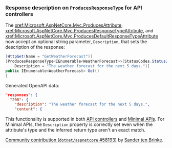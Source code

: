 ### Response description on `ProducesResponseType` for API controllers

The <xref:Microsoft.AspNetCore.Mvc.ProducesAttribute>, <xref:Microsoft.AspNetCore.Mvc.ProducesResponseTypeAttribute>, and <xref:Microsoft.AspNetCore.Mvc.ProducesDefaultResponseTypeAttribute> now accept an optional string parameter, `Description`, that sets the description of the response:

```csharp
[HttpGet(Name = "GetWeatherForecast")]
[ProducesResponseType<IEnumerable<WeatherForecast>>(StatusCodes.Status200OK,
    Description = "The weather forecast for the next 5 days.")]
public IEnumerable<WeatherForecast> Get()
{
```

Generated OpenAPI data:

```json
"responses": {
  "200": {
    "description": "The weather forecast for the next 5 days.",
    "content": {
```

This functionality is supported in both [API controllers](xref:web-api#apicontroller-attribute.md#apicontroller-attribute) and [Minimal APIs](xref:fundamentals/minimal-apis/overview). For Minimal APIs, the `Description` property is correctly set even when the attribute's type and the inferred return type aren't an exact match.

[Community contribution (`dotnet/aspnetcore` #58193)](https://github.com/dotnet/aspnetcore/pull/58193) by [Sander ten Brinke](https://github.com/sander1095).
